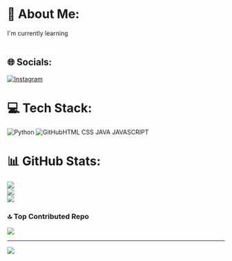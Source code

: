 # 💫 About Me:
I'm currently learning<br><br>


## 🌐 Socials:
[![Instagram](https://img.shields.io/badge/Instagram-%23E4405F.svg?logo=Instagram&logoColor=white)](https://instagram.com/disha_arya) 

# 💻 Tech Stack:
![Python](https://img.shields.io/badge/python-3670A0?style=for-the-badge&logo=python&logoColor=ffdd54) ![GitHub](https://img.shields.io/badge/github-%23121011.svg?style=for-the-badge&logo=github&logoColor=white)HTML CSS JAVA JAVASCRIPT
# 📊 GitHub Stats:
![](https://github-readme-stats.vercel.app/api?username=DishaArya24&theme=dark&hide_border=false&include_all_commits=false&count_private=false)<br/>
![](https://github-readme-streak-stats.herokuapp.com/?user=DishaArya24&theme=dark&hide_border=false)<br/>
![](https://github-readme-stats.vercel.app/api/top-langs/?username=DishaArya24&theme=dark&hide_border=false&include_all_commits=false&count_private=false&layout=compact)

### 🔝 Top Contributed Repo
![](https://github-contributor-stats.vercel.app/api?username=DishaArya24&limit=5&theme=dark&combine_all_yearly_contributions=true)

---
[![](https://visitcount.itsvg.in/api?id=DishaArya24&icon=0&color=0)](https://visitcount.itsvg.in)

<!-- Proudly created with GPRM ( https://gprm.itsvg.in ) -->
